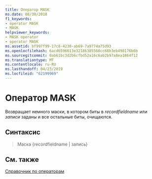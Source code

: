 ```yaml
---
title: Оператор MASK
ms.date: 08/30/2018
f1_keywords:
- operator MASK
- MASK
helpviewer_keywords:
- MASK operator
- operator MASK
ms.assetid: bf997f99-17c8-4230-ab69-7a9774a75d93
ms.openlocfilehash: 6acd6596613e32186385568cc68b3eb498176b6b
ms.sourcegitcommit: 0ab61bc3d2b6cfbd52a16c6ab2b97a8ea1864f12
ms.translationtype: MT
ms.contentlocale: ru-RU
ms.lasthandoff: 04/23/2019
ms.locfileid: "62199969"
---
```

# <a name="operator-mask"></a>Оператор MASK

Возвращает немного маски, в котором биты в *recordfieldname* или *записи* заданы и все остальные биты, очищаются.

## <a name="syntax"></a>Синтаксис

> Маска {recordfieldname | запись}

## <a name="see-also"></a>См. также

[Справочник по операторам](../../assembler/masm/operators-reference.md)<br/>